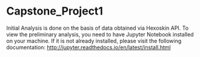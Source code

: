 # Capstone_Project1

Initial Analysis is done on the basis of data obtained via Hexoskin API. 
To view the preliminary analysis, you need to have Jupyter Notebook installed on your machine. If it is not already installed, please visit the following documentation:
http://jupyter.readthedocs.io/en/latest/install.html
